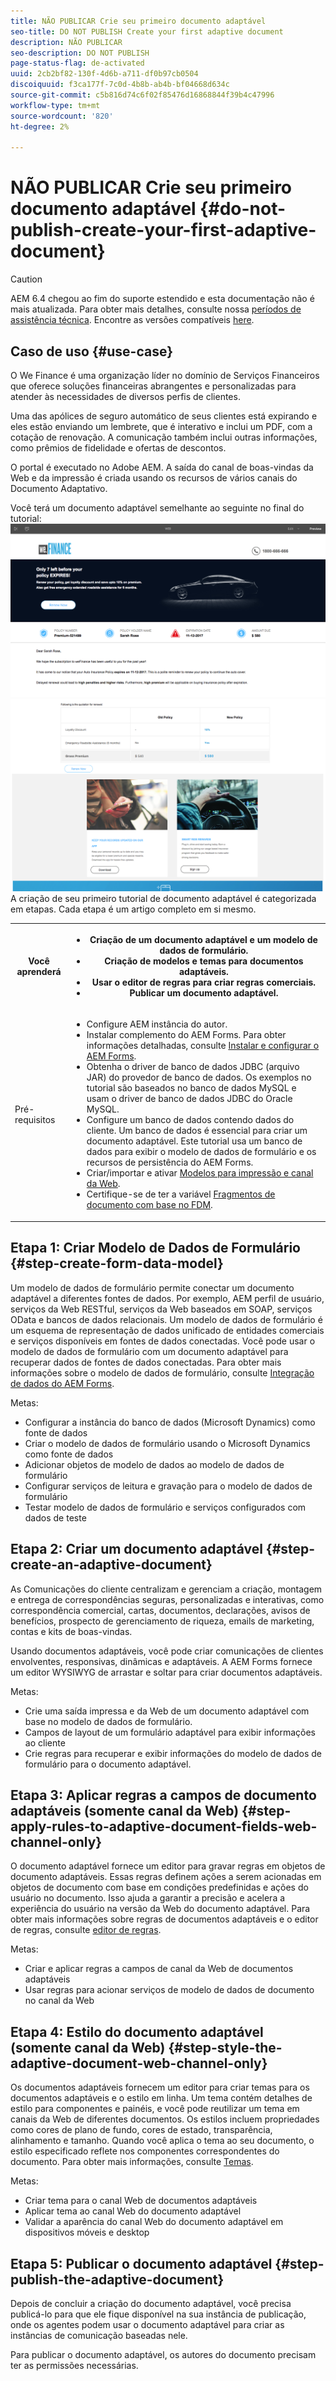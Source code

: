 ```yaml
---
title: NÃO PUBLICAR Crie seu primeiro documento adaptável
seo-title: DO NOT PUBLISH Create your first adaptive document
description: NÃO PUBLICAR
seo-description: DO NOT PUBLISH
page-status-flag: de-activated
uuid: 2cb2bf82-130f-4d6b-a711-df0b97cb0504
discoiquuid: f3ca177f-7c0d-4b8b-ab4b-bf04668d634c
source-git-commit: c5b816d74c6f02f85476d16868844f39b4c47996
workflow-type: tm+mt
source-wordcount: '820'
ht-degree: 2%

---
```



# NÃO PUBLICAR Crie seu primeiro documento adaptável {#do-not-publish-create-your-first-adaptive-document}

>[!CAUTION]
>
>AEM 6.4 chegou ao fim do suporte estendido e esta documentação não é mais atualizada. Para obter mais detalhes, consulte nossa [períodos de assistência técnica](https://helpx.adobe.com/br/support/programs/eol-matrix.html). Encontre as versões compatíveis [here](https://experienceleague.adobe.com/docs/).

## Caso de uso  {#use-case}

O We Finance é uma organização líder no domínio de Serviços Financeiros que oferece soluções financeiras abrangentes e personalizadas para atender às necessidades de diversos perfis de clientes.

Uma das apólices de seguro automático de seus clientes está expirando e eles estão enviando um lembrete, que é interativo e inclui um PDF, com a cotação de renovação. A comunicação também inclui outras informações, como prêmios de fidelidade e ofertas de descontos.

O portal é executado no Adobe AEM. A saída do canal de boas-vindas da Web e da impressão é criada usando os recursos de vários canais do Documento Adaptativo.

Você terá um documento adaptável semelhante ao seguinte no final do tutorial:
[ ![ad-1](assets/ad-1.png)](https://blogs.adobe.com/contentcorner/files/2017/07/PAF_Mobile.pdf)    [ ![ad-2](assets/ad-2.png)](https://blogs.adobe.com/contentcorner/files/2017/07/PAF_Desktop.pdf)A criação de seu primeiro tutorial de documento adaptável é categorizada em etapas. Cada etapa é um artigo completo em si mesmo.

<table> 
 <tbody>
  <tr>
   <th>Você aprenderá</th> 
   <th>
    <ul> 
     <li>Criação de um documento adaptável e um modelo de dados de formulário.</li> 
     <li>Criação de modelos e temas para documentos adaptáveis.</li> 
     <li>Usar o editor de regras para criar regras comerciais.<br /> </li> 
     <li>Publicar um documento adaptável. <br /> </li> 
    </ul> </th> 
  </tr>
  <tr>
   <td>Pré-requisitos</td> 
   <td>
    <ul> 
     <li>Configure AEM instância do autor. </li> 
     <li>Instalar complemento do AEM Forms. Para obter informações detalhadas, consulte <a href="/help/forms/using/installing-configuring-aem-forms-osgi.md" target="_blank">Instalar e configurar o AEM Forms</a>.</li> 
     <li>Obtenha o driver de banco de dados JDBC (arquivo JAR) do provedor de banco de dados. Os exemplos no tutorial são baseados no banco de dados MySQL e usam o driver de banco de dados JDBC do Oracle MySQL. </li> 
     <li>Configure um banco de dados contendo dados do cliente. Um banco de dados é essencial para criar um documento adaptável. Este tutorial usa um banco de dados para exibir o modelo de dados de formulário e os recursos de persistência do AEM Forms. </li> 
     <li>Criar/importar e ativar <a href="/help/forms/using/web-channel-print-channel.md">Modelos para impressão e canal da Web</a>.</li> 
     <li>Certifique-se de ter a variável <a href="/help/forms/using/document-fragments.md">Fragmentos de documento com base no FDM</a>.</li> 
    </ul> </td> 
  </tr>
 </tbody>
</table>

## Etapa 1: Criar Modelo de Dados de Formulário {#step-create-form-data-model}

Um modelo de dados de formulário permite conectar um documento adaptável a diferentes fontes de dados. Por exemplo, AEM perfil de usuário, serviços da Web RESTful, serviços da Web baseados em SOAP, serviços OData e bancos de dados relacionais. Um modelo de dados de formulário é um esquema de representação de dados unificado de entidades comerciais e serviços disponíveis em fontes de dados conectadas. Você pode usar o modelo de dados de formulário com um documento adaptável para recuperar dados de fontes de dados conectadas. Para obter mais informações sobre o modelo de dados de formulário, consulte [Integração de dados do AEM Forms](/help/forms/using/data-integration.md).

Metas:

* Configurar a instância do banco de dados (Microsoft Dynamics) como fonte de dados
* Criar o modelo de dados de formulário usando o Microsoft Dynamics como fonte de dados
* Adicionar objetos de modelo de dados ao modelo de dados de formulário
* Configurar serviços de leitura e gravação para o modelo de dados de formulário
* Testar modelo de dados de formulário e serviços configurados com dados de teste

## Etapa 2: Criar um documento adaptável {#step-create-an-adaptive-document}

As Comunicações do cliente centralizam e gerenciam a criação, montagem e entrega de correspondências seguras, personalizadas e interativas, como correspondência comercial, cartas, documentos, declarações, avisos de benefícios, prospecto de gerenciamento de riqueza, emails de marketing, contas e kits de boas-vindas.

Usando documentos adaptáveis, você pode criar comunicações de clientes envolventes, responsivas, dinâmicas e adaptáveis. A AEM Forms fornece um editor WYSIWYG de arrastar e soltar para criar documentos adaptáveis.

<!--`For more information about adaptive documents, see [Introduction to authoring adaptive documents](/forms/using/introduction-ad-authoring.md).`-->

Metas:

* Crie uma saída impressa e da Web de um documento adaptável com base no modelo de dados de formulário.
* Campos de layout de um formulário adaptável para exibir informações ao cliente
* Crie regras para recuperar e exibir informações do modelo de dados de formulário para o documento adaptável.

<!--![see-the-guide-sm](assets/see-the-guide-sm.png)-->

## Etapa 3: Aplicar regras a campos de documento adaptáveis (somente canal da Web) {#step-apply-rules-to-adaptive-document-fields-web-channel-only}

O documento adaptável fornece um editor para gravar regras em objetos de documento adaptáveis. Essas regras definem ações a serem acionadas em objetos de documento com base em condições predefinidas e ações do usuário no documento. Isso ajuda a garantir a precisão e acelera a experiência do usuário na versão da Web do documento adaptável. Para obter mais informações sobre regras de documentos adaptáveis e o editor de regras, consulte [editor de regras](/help/forms/using/rule-editor.md).

Metas:

* Criar e aplicar regras a campos de canal da Web de documentos adaptáveis
* Usar regras para acionar serviços de modelo de dados de documento no canal da Web

## Etapa 4: Estilo do documento adaptável (somente canal da Web) {#step-style-the-adaptive-document-web-channel-only}

Os documentos adaptáveis fornecem um editor para criar temas para os documentos adaptáveis e o estilo em linha. Um tema contém detalhes de estilo para componentes e painéis, e você pode reutilizar um tema em canais da Web de diferentes documentos. Os estilos incluem propriedades como cores de plano de fundo, cores de estado, transparência, alinhamento e tamanho. Quando você aplica o tema ao seu documento, o estilo especificado reflete nos componentes correspondentes do documento. Para obter mais informações, consulte [Temas](/help/forms/using/themes.md).

Metas:

* Criar tema para o canal Web de documentos adaptáveis
* Aplicar tema ao canal Web do documento adaptável
* Validar a aparência do canal Web do documento adaptável em dispositivos móveis e desktop

## Etapa 5: Publicar o documento adaptável {#step-publish-the-adaptive-document}

Depois de concluir a criação do documento adaptável, você precisa publicá-lo para que ele fique disponível na sua instância de publicação, onde os agentes podem usar o documento adaptável para criar as instâncias de comunicação baseadas nele.

Para publicar o documento adaptável, os autores do documento precisam ter as permissões necessárias.
